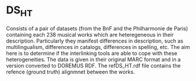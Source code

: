 # DS<SUB>HT</SUB>
Consists of a pair of datasets (from the BnF and the Philharmonie de Paris) containing each 238 musical works which are heteregeneous in their description. Particularly they manifest differences in description, such as multilingualism, differences in catalogs, differences in spelling, etc. The aim here is to determine if the interlinking tools are able to cope with these heterogeneities. The data is given in their original MARC format and in a version converted to DOREMUS RDF. The refDS_HT.rdf file contains the refence (ground truth) alignmnet between the works.

